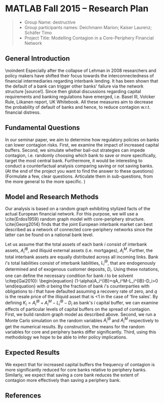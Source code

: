 # MATLAB Fall 2015 – Research Plan 

> * Group Name: destructive
> * Group participants names: Deichmann Marion; Kaiser Laurenz; Schäfer Timo
> * Project Title: Modelling Contagion in a Core-Periphery Financial Network

## General Introduction

\noindent Especially after the collapse of Lehman in 2008 researchers and policy
makers have shifted their focus towards the interconnectedness of
financial intermediaries regarding interbank lending. It has been shown that the default of a bank
can trigger other banks' failure via the network structure [source!]. Since then global discussions regarding
capital requirements and banking regulations have emerged, i.e. Basel III, Volcker Rule, Liikanen
report, UK Whitebook. All these measures aim to decrease the
probability of default of banks and hence, to reduce contagion
w.r.t. financial distress.


## Fundamental Questions
In our seminar paper, we aim to determine how regulatory policies
on banks can lower contagion risks. First, we examine the impact of
increased capital buffers. Second, we simulate whether bail-out
strategies can impede contagion, i.e. randomly choosing which bank to
save or more specifically, target the most central bank. Furthermore,
it would be interesting to conduct a counterfactual analysis comparing
saving or not saving banks.
(At the end of the project you want to find the answer to these questions)
(Formulate a few, clear questions. Articulate them in sub-questions, from the more general to the more specific. )


## Model and Research Methods

Our analysis is based on a random graph exhibiting stylized facts of the
actual European financial network. For this purpose, we will use a
\cite{Erdos1959} random graph model with core-periphery
structure. \cite{Georg2014} finds that the joint European interbank market
can best described as a network of connected core-periphery networks
since the latter can be found on a national bank level. 

Let us assume that the total assets of each bank $i$ consist of
interbank assets, $A_i^{IB}$, and illiquid external assets
(i.e. mortgages), $A_i^M$. Further, the total interbank assets are
equally distributed across all incoming links. Bank $i$'s total
liabilities consist of interbank liabilities, $L_i^{IB}$, that are
endogenously determined and of exogenous customer deposits,
$D_i$. Using these notations, one can define the necessary condition
for bank $i$ to be solvent \citep{Gai2010}:
\begin{equation}
(1-\alpha)A_i^{IB}+qA_i^M-L_i^{IB}-D_i>0
\end{equation} 
with $\alpha$ being the fraction of bank $i$'s counterparties with
obligations to $i$ that have defaulted assuming a recovery rate of
zero, and $q$ is the resale price of the illiquid asset that is <1 in
the case of 'fire sales'. By defining
$K_i=A_i^{IB}+A_i^M-L_i^{IB}-D_i$ as bank's $i$ capital buffer, we can
examine effects of particular levels of capital buffers on the spread
of contagion.
First, we build random graph model as described above. Second, we run
a Monte Carlo simulation on the random variables $A_i^{IB}$ and
$A_i^{M}$ respectively to get the numerical results. By construction, the means for the random
variables for core and periphery banks differ significantly. Third,
using this methodology we hope to be able to infer policy implications.


## Expected Results
We expect that for increased capital buffers the frequency of
contagion is more significantly reduced for core banks relative to
periphery banks. Similarly, we expect that saving a core bank reduces the extent of contagion more effectively than saving a periphery bank.  


## References

